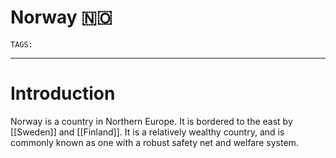 # Norway 🇳🇴 
`TAGS:` 

---
# Introduction
Norway is a country in Northern Europe. It is bordered to the east by [[Sweden]] and [[Finland]]. It is a relatively wealthy country, and is commonly known as one with a robust safety net and welfare system. 